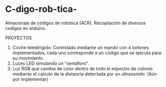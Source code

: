 # C-digo-rob-tica-
Almacenaje de códigos de robótica (ACR).
Recopilación de diversos codigos en arduino.

PROYECTOS
1. Coche teledirigido: Controlado mediante un mando con 4 botones implementados, cada uno corresponde a un código que se ejecuta para su movimiento.
2. Luces LED simulando un "semáforo".
3. Luz RGB que cambia de color dentro de todo el espectro de colores mediante el calculo de la distancia detectada por un ultrasonido. (Aún por implementar)
